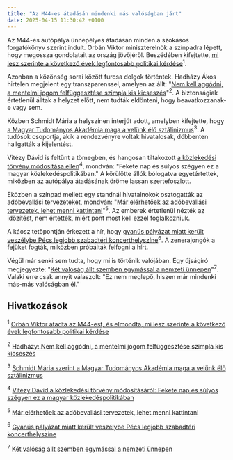 ```yaml
---
title: "Az M44-es átadásán mindenki más valóságban járt"
date: 2025-04-15 11:30:42 +0100
---
```


Az M44-es autópálya ünnepélyes átadásán minden a szokásos forgatókönyv szerint indult. Orbán Viktor miniszterelnök a színpadra lépett, hogy megossza gondolatait az ország jövőjéről. Beszédében kifejtette, <a href="https://telex.hu/belfold/2025/04/15/orban-viktor-m44-bekescsaba-bekes-varmegye-autopalya">mi lesz szerinte a következő évek legfontosabb politikai kérdése</a><sup>1</sup>.

Azonban a közönség sorai között furcsa dolgok történtek. Hadházy Ákos hirtelen megjelent egy transzparenssel, amelyen az állt: "<a href="https://telex.hu/belfold/2025/04/14/hadhazy-nem-kell-aggodni-a-mentelmi-jogom-felfuggesztese-szimpla-kis-kicseszes">Nem kell aggódni, a mentelmi jogom felfüggesztése szimpla kis kicseszés</a>"<sup>2</sup>. A biztonságiak értetlenül álltak a helyzet előtt, nem tudták eldönteni, hogy beavatkozzanak-e vagy sem.

Közben Schmidt Mária a helyszínen interjút adott, amelyben kifejtette, hogy <a href="https://telex.hu/techtud/2025/04/14/schmidt-maria-blog-magyar-tudomanyos-akademia-sztalinizmus">a Magyar Tudományos Akadémia maga a velünk élő sztálinizmus</a><sup>3</sup>. A tudósok csoportja, akik a rendezvényre voltak hivatalosak, döbbenten hallgatták a kijelentést.

Vitézy Dávid is feltűnt a tömegben, és hangosan tiltakozott <a href="https://telex.hu/belfold/2025/04/14/vitezy-david-lazar-janos-kozlekedespolitika">a közlekedési törvény módosítása ellen</a><sup>4</sup>, mondván: "Fekete nap és súlyos szégyen ez a magyar közlekedéspolitikában." A körülötte állók bólogatva egyetértettek, miközben az autópálya átadásának öröme lassan szertefoszlott.

Eközben a színpad mellett egy standnál hivatalnokok osztogatták az adóbevallási tervezeteket, mondván: "<a href="https://telex.hu/kozlemeny/2025/03/15/mar-elerhetoek-az-adobevallasi-tervezetek-lehet-menni-kattintani">Már elérhetőek az adóbevallási tervezetek, lehet menni kattintani</a>"<sup>5</sup>. Az emberek értetlenül nézték az időzítést, nem értették, miért pont most kell ezzel foglalkozniuk.

A káosz tetőpontján érkezett a hír, hogy <a href="https://telex.hu/after/2025/04/15/kaptalan-kert-pecs-palyazat">gyanús pályázat miatt került veszélybe Pécs legjobb szabadtéri koncerthelyszíne</a><sup>6</sup>. A zenerajongók a fejüket fogták, miközben próbálták felfogni a hírt.

Végül már senki sem tudta, hogy mi is történik valójában. Egy újságíró megjegyezte: "<a href="https://telex.hu/video/2025/03/16/marcius-15-orban-viktor-magyar-peter-mi-hazank-dk-inflacio-ukrajna-europai-unio">Két valóság állt szemben egymással a nemzeti ünnepen</a>"<sup>7</sup>. Valaki erre csak annyit válaszolt: "Ez nem meglepő, hiszen már mindenki más-más valóságban él."

## Hivatkozások

<sup>1</sup> [Orbán Viktor átadta az M44-est, és elmondta, mi lesz szerinte a következő évek
legfontosabb politikai kérdése](https://telex.hu/belfold/2025/04/15/orban-viktor-m44-bekescsaba-bekes-varmegye-autopalya)

<sup>2</sup> [Hadházy: Nem kell aggódni, a mentelmi jogom felfüggesztése szimpla kis kicseszés](https://telex.hu/belfold/2025/04/14/hadhazy-nem-kell-aggodni-a-mentelmi-jogom-felfuggesztese-szimpla-kis-kicseszes)

<sup>3</sup> [Schmidt Mária szerint a Magyar Tudományos Akadémia maga a velünk élő
sztálinizmus](https://telex.hu/techtud/2025/04/14/schmidt-maria-blog-magyar-tudomanyos-akademia-sztalinizmus)

<sup>4</sup> [Vitézy Dávid a közlekedési törvény módosításáról: Fekete nap és súlyos szégyen
ez a magyar közlekedéspolitikában](https://telex.hu/belfold/2025/04/14/vitezy-david-lazar-janos-kozlekedespolitika)

<sup>5</sup> [Már elérhetőek az adóbevallási tervezetek, lehet menni
kattintani](https://telex.hu/kozlemeny/2025/03/15/mar-elerhetoek-az-adobevallasi-tervezetek-lehet-menni-kattintani)

<sup>6</sup> [Gyanús pályázat miatt került veszélybe Pécs legjobb szabadtéri
koncerthelyszíne](https://telex.hu/after/2025/04/15/kaptalan-kert-pecs-palyazat)

<sup>7</sup> [Két valóság állt szemben egymással a nemzeti
ünnepen](https://telex.hu/video/2025/03/16/marcius-15-orban-viktor-magyar-peter-mi-hazank-dk-inflacio-ukrajna-europai-unio)
